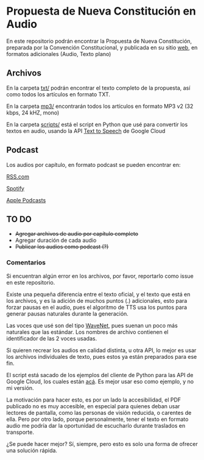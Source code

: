 # Propuesta de Nueva Constitución en Audio

En este repositorio podrán encontrar la Propuesta de Nueva Constitución, preparada por la Convención Constitucional, y publicada en su sitio [web](https://chileconvencion.cl), en formatos adicionales (Audio, Texto plano)

## Archivos

En la carpeta [txt/](txt/) podrán encontrar el texto completo de la propuesta, así como todos los artículos en formato TXT.

En la carpeta [mp3/](mp3/) encontrarán todos los artículos en formato MP3 v2 (32 kbps, 24 kHZ, mono) 

En la carpeta [scripts/](scripts/) está el script en Python que usé para convertir los textos en audio, usando la API [Text to Speech](https://cloud.google.com/text-to-speech) de Google Cloud

## Podcast
Los audios por capítulo, en formato podcast se pueden encontrar en:

[RSS.com](https://rss.com/podcasts/audiopropuesta/)

[Spotify](https://open.spotify.com/show/3DzXhzLwD8AT1jvxzBvcm8)

[Apple Podcasts](https://podcasts.apple.com/us/podcast/la-nueva-constitución-en-audio/id1633122737)

## TO DO
- ~~Agregar archivos de audio por capítulo completo~~
- Agregar duración de cada audio
- ~~Publicar los audios como podcast (?)~~

### Comentarios
Si encuentran algún error en los archivos, por favor, reportarlo como issue en este repositorio.

Existe una pequeña diferencia entre el texto oficial, y el texto que está en los archivos, y es la adición de muchos puntos (.) adicionales, esto para forzar pausas en el audio, pues el algoritmo de TTS usa los puntos para generar pausas naturales durante la generación.

Las voces que usé son del tipo [WaveNet](https://www.deepmind.com/blog/wavenet-a-generative-model-for-raw-audio), pues suenan un poco más naturales que las estándar. Los nombres de archivo contienen el identificador de las 2 voces usadas.

Si quieren recrear los audios en calidad distinta, u otra API, lo mejor es usar los archivos individuales de texto, pues estos ya están preparados para ese fin.

El script está sacado de los ejemplos del cliente de Python para las API de Google Cloud, los cuales están [acá](https://github.com/googleapis/python-texttospeech/tree/main/samples). Es mejor usar eso como ejemplo, y no mi versión.

La motivación para hacer esto, es por un lado la accesibilidad, el PDF publicado no es muy accesible, en especial para quienes deban usar lectores de pantalla, como las personas de visión reducida, o carentes de ella. Pero por otro lado, porque personalmente, tener el texto en formato audio me podría dar la oportunidad de escucharlo durante traslados en transporte.

¿Se puede hacer mejor? Sí, siempre, pero esto es solo una forma de ofrecer una solución rápida.
